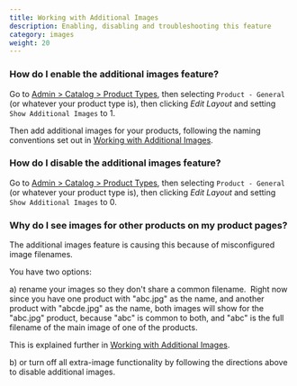```yaml
---
title: Working with Additional Images 
description: Enabling, disabling and troubleshooting this feature 
category: images 
weight: 20
---
```


### How do I enable the additional images feature? 
Go to [Admin > Catalog > Product Types](/user/admin_pages/catalog/product_types/),
then selecting `Product - General` (or whatever your product type is),
then clicking *Edit Layout* and setting `Show Additional Images` to 1.

Then add additional images for your products, following the naming 
conventions set out in [Working with Additional Images](/user/images/adding_multiple_images_to_a_product/). 


### How do I disable the additional images feature? 

Go to [Admin > Catalog > Product Types](/user/admin_pages/catalog/product_types/),
then selecting `Product - General` (or whatever your product type is),
then clicking *Edit Layout* and setting `Show Additional Images` to 0.

### Why do I see images for other products on my product pages?

The additional images feature is causing this because of misconfigured image filenames. 

You have two options:  

a) rename your images so they don't share a common filename.  Right now since you have one product with "abc.jpg" as the name, and another product with "abcde.jpg" as the name, both images will show for the "abc.jpg" product, because "abc" is common to both, and "abc" is the full filename of the main image of one of the products.   

This is explained further in [Working with Additional Images](/user/images/adding_multiple_images_to_a_product/). 

b) or turn off all extra-image functionality by following 
the directions above to disable additional images.


